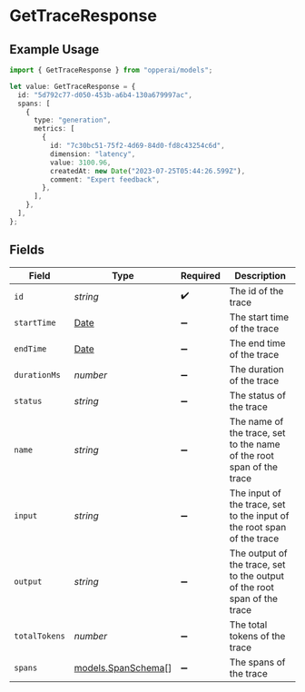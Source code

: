 # GetTraceResponse

## Example Usage

```typescript
import { GetTraceResponse } from "opperai/models";

let value: GetTraceResponse = {
  id: "5d792c77-d050-453b-a6b4-130a679997ac",
  spans: [
    {
      type: "generation",
      metrics: [
        {
          id: "7c30bc51-75f2-4d69-84d0-fd8c43254c6d",
          dimension: "latency",
          value: 3100.96,
          createdAt: new Date("2023-07-25T05:44:26.599Z"),
          comment: "Expert feedback",
        },
      ],
    },
  ],
};
```

## Fields

| Field                                                                                         | Type                                                                                          | Required                                                                                      | Description                                                                                   |
| --------------------------------------------------------------------------------------------- | --------------------------------------------------------------------------------------------- | --------------------------------------------------------------------------------------------- | --------------------------------------------------------------------------------------------- |
| `id`                                                                                          | *string*                                                                                      | :heavy_check_mark:                                                                            | The id of the trace                                                                           |
| `startTime`                                                                                   | [Date](https://developer.mozilla.org/en-US/docs/Web/JavaScript/Reference/Global_Objects/Date) | :heavy_minus_sign:                                                                            | The start time of the trace                                                                   |
| `endTime`                                                                                     | [Date](https://developer.mozilla.org/en-US/docs/Web/JavaScript/Reference/Global_Objects/Date) | :heavy_minus_sign:                                                                            | The end time of the trace                                                                     |
| `durationMs`                                                                                  | *number*                                                                                      | :heavy_minus_sign:                                                                            | The duration of the trace                                                                     |
| `status`                                                                                      | *string*                                                                                      | :heavy_minus_sign:                                                                            | The status of the trace                                                                       |
| `name`                                                                                        | *string*                                                                                      | :heavy_minus_sign:                                                                            | The name of the trace, set to the name of the root span of the trace                          |
| `input`                                                                                       | *string*                                                                                      | :heavy_minus_sign:                                                                            | The input of the trace, set to the input of the root span of the trace                        |
| `output`                                                                                      | *string*                                                                                      | :heavy_minus_sign:                                                                            | The output of the trace, set to the output of the root span of the trace                      |
| `totalTokens`                                                                                 | *number*                                                                                      | :heavy_minus_sign:                                                                            | The total tokens of the trace                                                                 |
| `spans`                                                                                       | [models.SpanSchema](../models/spanschema.md)[]                                                | :heavy_minus_sign:                                                                            | The spans of the trace                                                                        |